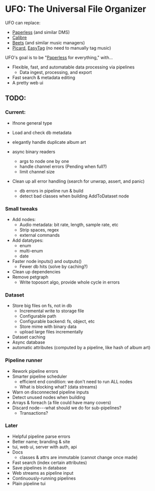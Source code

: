 # UFO: The Universal File Organizer


UFO can replace:
- [Paperless] (and similar DMS)
- [Calibre]
- [Beets] (and similar music managers)
- [Picard], [EasyTag] (no need to manually tag music)


UFO's goal is to be "[Paperless] for everything," with...
- Flexible, fast, and automatable data processing via pipelines
  - Data ingest, processing, and export
- Fast search & metadata editing
- A pretty web ui


[Paperless]: https://docs.paperless-ngx.com
[Calibre]: https://calibre-ebook.com
[Beets]: https://beets.io
[Picard]: https://picard.musicbrainz.org/
[EasyTag]: https://wiki.gnome.org/Apps/EasyTAG



## TODO:

### Current:
- Ifnone general type
- Load and check db metadata
- elegantly handle duplicate album art

- async binary readers
  - args to node one by one
  - handle channel errors (Pending when full?)
  - limit channel size
- Clean up all error handling (search for unwrap, assert, and panic)
  - db errors in pipeline run & build
  - detect bad classes when building AddToDataset node



### Small tweaks
- Add nodes:
  - Audio metadata: bit rate, length, sample rate, etc
  - Strip spaces, regex
  - external commands
- Add datatypes:
  - enum
  - multi-enum
  - date
- Faster node inputs() and outputs()
  - Fewer db hits (solve by caching?)
- Clean up dependencies
- Remove petgraph
  - Write toposort algo, provide whole cycle in errors

### Dataset
- Store big files on fs, not in db
  - Incremental write to storage file
  - Configurable path
  - Configurable backend: fs, object, etc
  - Store mime with binary data
  - upload large files incrementally
- Dataset caching
- Async database
- automatic attributes (computed by a pipeline, like hash of album art)


### Pipeline runner
- Rework pipeline errors
- Smarter pipeline scheduler
  - efficient end condition: we don't need to run ALL nodes
  - What is blocking what? (data streams)
- Warn on disconnected pipeline inputs
- Detect unused nodes when building
- Arrays & foreach (a file could have many covers)
- Discard node---what should we do for sub-pipelines?
  - Transactions?


### Later
- Helpful pipeline parse errors
- Better name; branding & site
- tui, web ui, server with auth, api
- Docs
  - classes & attrs are immutable (cannot change once made)
- Fast search (index certain attributes)
- Save pipelines in database
- Web streams as pipeline input
- Continuously-running pipelines
- Plain pipeline tui
